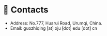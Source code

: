 
# 💬 Contacts
- Address: No.777, Huarui Road, Urumqi, China.
- Email: guozhiqing [at] xju [dot] edu [dot] cn
